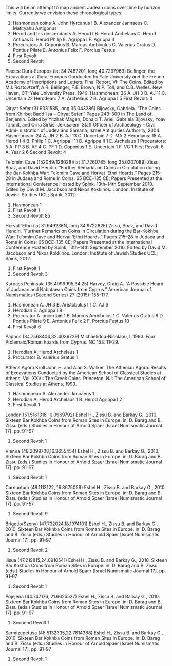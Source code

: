 This will be an attempt to map ancient Judean coins over time by horizon
limits.
Currently we envision these chronological types:
1. Hasmonean coins
    A. John Hyrcanus I
    B. Alexander Jannaeus
    C. Matityahu Antigonus
2. Herod and his descendants
    A. Herod I
    B. Herod Archelaus
    C. Herod Antipas
    D. Herod Philip
    E. Agrippa I
    F. Agrippa II
3. Procurators
    A. Coponius
    B. Marcus Ambivulus
    C. Valerius Gratus
    D. Pontius Pilate
    E. Antonius Felix
    F. Porcius Festus
3. First Revolt
4. Second Revolt

Places:
Dura-Europos (lat 34.7487201, long 40.7297969)
Bellinger, the Excavations at Dura-Europos Conducted by Yale University and the French Academy of Inscriptions and Letters; Final Report, VI: The Coins. Edited by M.I. Rostovtzeff, A.R. Bellinger, F.E. Brown, N.P. Toll, and C.B. Welles. New Haven, CT: Yale University Press, 1949.
Hashmonean: 36
    A. JH 3
    B. AJ 11
    C. Uncertain 22
Herodean: 7
    A. Archelaus 2
    B. Agrippa I 5
First Revolt: 4

Qiryat Sefer (31.9331585, long 35.043286)
Bijovsky, Gabriela. “The Coins from Khirbet Badd ʿIsa – Qiryat Sefer.” Pages 243–300 in The Land of Benjamin. Edited by Yitzhak Magen, Donald T. Ariel, Gabriela Bijovsky, Yoav Tzionit, and Orna Sirkis. Jerusalem: Staff Officer of Archaeology – Civil Admi- nistration of Judea and Samaria; Israel Antiquities Authority, 2004.
Hashmonean: 24
    A. JH 2
    B. AJ 13
    C. Uncertain 7
    D. MA 2
Herodians: 18
    A. Herod I 4
    B. Philip 1
    C. Agrippa I 11
    D. Agrippa II 1
    E. Archelaus 1
Procurators: 5
    A. PP 3
    B. AF 4
    C. PF 1
    D. Coponius 1
    E. Uncertain 1
    F. VG 1
First Revolt: 6
    A. Year 2 6
Second Revolt: 4

Te'omim Cave (152049/126028)(lat 31.7260785, long 35.0207089)
Zissu, Boaz, and David Hendin. “Further Remarks on Coins in Circulation during the Bar-Kokhba War: Te’omim Cave and Horvat ‘Ethri Hoards.” Pages 215–28 in Judaea and Rome in Coins: 65 BCE–135 CE; Papers Presented at the International Conference Hosted by Spink, 13th–14th September 2010. Edited by David M. Jacobson and Nikos Kokkinos. London: Institute of Jewish Studies UCL; Spink, 2012.
1. Hasmonean 1
2. First Revolt 1
3. Second Revolt 85

Horvat ‘Ethri (lat 31.649236N, long 34.972262E)
Zissu, Boaz, and David Hendin. “Further Remarks on Coins in Circulation during the Bar-Kokhba War: Te’omim Cave and Horvat ‘Ethri Hoards.” Pages 215–28 in Judaea and Rome in Coins: 65 BCE–135 CE; Papers Presented at the International Conference Hosted by Spink, 13th–14th September 2010. Edited by David M. Jacobson and Nikos Kokkinos. London: Institute of Jewish Studies UCL; Spink, 2012.
1. First Revolt 1
2. Second Revolt 3

Karpass Peninsula (35.4999995,34.25)
Harvey, Craig A. “A Possible Hoard of Judaean and Nabataean Coins from Cyprus.” American Journal of Numismatics (Second Series) 27 (2015): 155–177.
1. Hasmonean
    A. JH 3
    B. Aristobulus I 1
    C. AJ 6
2. Herodian
    E. Agrippa I 8
3. Procurator
    A. uncertain 1
    B. Marcus Ambibulus 1
    C. Valerius Gratus 6
    D. Pontius Pilate 9
    E. Antonius Felix 2
    F. Porcius Festus 10
4. First Revolt 6

Paphos (34.7568404,32.4036729)
Michaelidou-Nicolaou, I. 1993. Four Ptolemaic/Roman hoards from Cyprus. NC
153: 11–29.
1. Herodian
    A. Herod Archelaus 1
2. Procurator
    B. Valerius Gratus 1

Athens Agora
Kroll John H. and Alan S. Walker. The Athenian Agora: Results of Excavations Conducted
by the American School of Classical Studies at Athens; Vol. XXVI: The Greek Coins.
Princeton, NJ: The American School of Classical Studies at Athens, 1993.
1. Hashmonean
    A. Alexander Jannaeus 1
2. Herodian
    A. Herod Archelaus 1
    B. Herod Agrippa I 2
3. First Revolt 1

London (51.5161316,-0.0969792)
Eshel H., Zissu B. and Barkay G., 2010. Sixteen Bar Kokhba Coins from Roman Sites in Europe. in: D. Barag and B. Zissu (eds.) Studies in Honour of Arnold Spaer [Israel Numismatic Journal 17]. pp. 91-97
1. Second Revolt 1

Vienna (48.2099708,16.3655454)
Eshel H., Zissu B. and Barkay G., 2010. Sixteen Bar Kokhba Coins from Roman Sites in Europe. in: D. Barag and B. Zissu (eds.) Studies in Honour of Arnold Spaer [Israel Numismatic Journal 17]. pp. 91-97
1. Second Revolt 1

Carnuntum (48.1113122, 16.8675059)
Eshel H., Zissu B. and Barkay G., 2010. Sixteen Bar Kokhba Coins from Roman Sites in Europe. in: D. Barag and B. Zissu (eds.) Studies in Honour of Arnold Spaer [Israel Numismatic Journal 17]. pp. 91-97
1. Second Revolt 9

Brigetio(Szony) (47.732024,18.1974101)
Eshel H., Zissu B. and Barkay G., 2010. Sixteen Bar Kokhba Coins from Roman Sites in Europe. in: D. Barag and B. Zissu (eds.) Studies in Honour of Arnold Spaer [Israel Numismatic Journal 17]. pp. 91-97
1. Second Revolt 2

Ilisua (47.219815,24.0910541)
Eshel H., Zissu B. and Barkay G., 2010. Sixteen Bar Kokhba Coins from Roman Sites in Europe. in: D. Barag and B. Zissu (eds.) Studies in Honour of Arnold Spaer [Israel Numismatic Journal 17]. pp. 91-97
1. Second Revolt 1

Pojejena (44.747176, 21.6625527)
Eshel H., Zissu B. and Barkay G., 2010. Sixteen Bar Kokhba Coins from Roman Sites in Europe. in: D. Barag and B. Zissu (eds.) Studies in Honour of Arnold Spaer [Israel Numismatic Journal 17]. pp. 91-97
1. Seconnd Revolt 1

Sarmizegetusa (45.5132335,22.7814388)
Eshel H., Zissu B. and Barkay G., 2010. Sixteen Bar Kokhba Coins from Roman Sites in Europe. in: D. Barag and B. Zissu (eds.) Studies in Honour of Arnold Spaer [Israel Numismatic Journal 17]. pp. 91-97
1. Second Revolt 1
